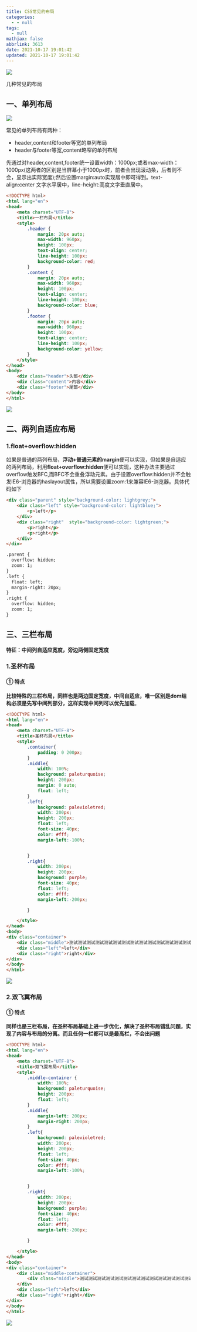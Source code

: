 ```yaml
---
title: CSS常见的布局
categories:
  - - null
tags:
  - null
mathjax: false
abbrlink: 3613
date: 2021-10-17 19:01:42
updated: 2021-10-17 19:01:42
---
```


![](/gallery/css-layout.jpg)

几种常见的布局

<!-- more -->

## 一、单列布局

![](/gallery/layout-one-way.jpg)

常见的单列布局有两种：

- header,content和footer等宽的单列布局
- header与footer等宽,content略窄的单列布局

先通过对header,content,footer统一设置width：1000px;或者max-width：1000px(这两者的区别是当屏幕小于1000px时，前者会出现滚动条，后者则不会，显示出实际宽度);然后设置margin:auto实现居中即可得到。text-align:center 文字水平居中，line-height:高度文字垂直居中。

```html
<!DOCTYPE html>
<html lang="en">
<head>
    <meta charset="UTF-8">
    <title>一栏布局</title>
    <style>
        .header {
            margin: 20px auto;
            max-width: 960px;
            height: 100px;
            text-align: center;
            line-height: 100px;
            background-color: red;
        }
        .content {
            margin: 20px auto;
            max-width: 960px;
            height: 100px;
            text-align: center;
            line-height: 100px;
            background-color: blue;
        }
        .footer {
            margin: 20px auto;
            max-width: 960px;
            height: 100px;
            text-align: center;
            line-height: 100px;
            background-color: yellow;
        }
    </style>
</head>
<body>
    <div class="header">头部</div>
    <div class="content">内容</div>
    <div class="footer">尾部</div>
</body>
</html>

```

![](/gallery/layout-one.jpg)

## 二、两列自适应布局

### 1.float+overflow:hidden

如果是普通的两列布局，**浮动+普通元素的margin**便可以实现，但如果是自适应的两列布局，利用**float+overflow:hidden**便可以实现，这种办法主要通过overflow触发BFC,而BFC不会重叠浮动元素。由于设置overflow:hidden并不会触发IE6-浏览器的haslayout属性，所以需要设置zoom:1来兼容IE6-浏览器。具体代码如下

```html
<div class="parent" style="background-color: lightgrey;">
    <div class="left" style="background-color: lightblue;">
        <p>left</p>
    </div>
    <div class="right"  style="background-color: lightgreen;">
        <p>right</p>
        <p>right</p>
    </div>        
</div>
```

```html
.parent {
  overflow: hidden;
  zoom: 1;
}
.left {
  float: left;
  margin-right: 20px;
}
.right {
  overflow: hidden;
  zoom: 1;
}
```

## 三、三栏布局

**特征：中间列自适应宽度，旁边两侧固定宽度**

### 1.圣杯布局

#### ① 特点

**比较特殊的三栏布局，同样也是两边固定宽度，中间自适应，唯一区别是dom结构必须是先写中间列部分，这样实现中间列可以优先加载**。

```html
<!DOCTYPE html>
<html lang="en">
<head>
    <meta charset="UTF-8">
    <title>圣杯布局</title>
    <style>
        .container{
            padding: 0 200px;
        }
        .middle{
            width: 100%;
            background: paleturquoise;
            height: 200px;
            margin: 0 auto;
            float: left;
        }
        .left{
            background: palevioletred;
            width: 200px;
            height: 200px;
            float: left;
            font-size: 40px;
            color: #fff;
            margin-left:-100%;


        }
        .right{
            width: 200px;
            height: 200px;
            background: purple;
            font-size: 40px;
            float: left;
            color: #fff;
            margin-left:-200px;

        }

    </style>
</head>
<body>
<div class="container">
    <div class="middle">测试测试测试测试测试测试测试测试测试测试测试测试测试测试测试测试测试测试测试测试测试测试测试测试测试测试测试测试测试测试测试测试测试测试测试测试测试测试测试测试测试测试测试测试测试测试测试测试测试测试测试测试测试测试测试测试测试测试测试测试测试测试测试测试测试测试测试测试测试测试测试测试测试测试测试测试测试测试</div>
    <div class="left">left</div>
    <div class="right">right</div>
</div>
</body>
</html>

```

![](/gallery/layout-shengbei.jpg)

### 2.双飞翼布局

#### ① 特点

**同样也是三栏布局，在圣杯布局基础上进一步优化，解决了圣杯布局错乱问题，实现了内容与布局的分离。而且任何一栏都可以是最高栏，不会出问题**

```html
<!DOCTYPE html>
<html lang="en">
<head>
    <meta charset="UTF-8">
    <title>双飞翼布局</title>
    <style>
        .middle-container {
            width: 100%;
            background: paleturquoise;
            height: 200px;
            float: left;
        }
        .middle{
            margin-left: 200px;
            margin-right: 200px;
        }
        .left{
            background: palevioletred;
            width: 200px;
            height: 200px;
            float: left;
            font-size: 40px;
            color: #fff;
            margin-left:-100%;


        }
        .right{
            width: 200px;
            height: 200px;
            background: purple;
            font-size: 40px;
            float: left;
            color: #fff;
            margin-left:-200px;

        }

    </style>
</head>
<body>
<div class="container">
    <div class="middle-container">
        <div class="middle">测试测试测试测试测试测试测试测试测试测试测试测试测试测试测试测试测试测试测试测试测试测试测试测试测试测试测试测试测试测试测试测试测试测试测试测试测试测试测试测试测试测试测试测测试测试测试测试测试测试测试测试测试测试测试测试测试测试测试测试测试测</div>
    </div>
    <div class="left">left</div>
    <div class="right">right</div>
</div>
</body>
</html>

```

![](/gallery/layout-shuangfeiyan.jpg)
